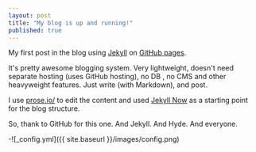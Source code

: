 ```yaml
---
layout: post
title: "My blog is up and running!"
published: true
---
```


My first post in the blog using [Jekyll](http://jekyllrb.com/) on [GitHub pages](https://pages.github.com/).

It's pretty awesome blogging system. Very lightweight, doesn't need separate hosting (uses GitHub hosting), no DB , no CMS and other heavyweight features. Just write (with Markdown), and post.

I use [prose.io/](http://prose.io/) to edit the content and used [Jekyll Now](https://github.com/barryclark/jekyll-now) as a starting point for the blog structure.

So, thank to GitHub for this one. And Jekyll. And Hyde. And everyone.

-![_config.yml]({{ site.baseurl }}/images/config.png)